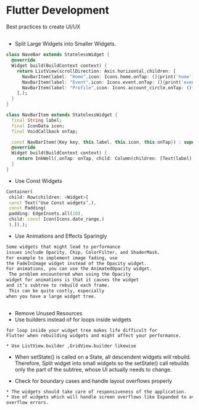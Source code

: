 # Flutter Development

Best practices to create UI/UX

## 

* Split Large Widgets into Smaller Widgets.
```dart
class NaveBar extends StatelessWidget {
  @override
  Widget build(BuildContext context) {
    return ListView(scrollDirection: Axis.horizontal,children: [
      NavBarItem(label: "Home",icon: Icons.home,onTap: (){print('home');}),
      NavBarItem(label: "Event",icon: Icons.event,onTap: (){print('event');}),
      NavBarItem(label: "Profile",icon: Icons.account_circle,onTap: (){print('profile');})
    ],);
  }
}

class NavBarItem extends StatelessWidget {
  final String label;
  final IconData icon;
  final VoidCallback onTap;

  const NavBarItem({Key key, this.label, this.icon, this.onTap}) : super(key: key);
  @override
  Widget build(BuildContext context) {
    return InkWell(,onTap: onTap, child: Column(children: [Text(label), Icon(icon)],));
  }
}

```

* Use Const Widgets

```dart
Container(
 child: Row(children: <Widget>[
 const Text(‘Use Const widgets’,),
 const Padding(
 padding: EdgeInsets.all(10),
 child: const Icon(Icons.date_range,)
 ),]),);
```
* Use Animations and Effects Sparingly
```bash
Some widgets that might lead to performance
issues include Opacity, Chip, ColorFilter, and ShaderMask.
For example to implement image fading, use
the FadeInImage widget instead of the Opacity widget.
For animations, you can use the AnimatedOpacity widget. 
 The problem encountered when using the Opacity 
widget for animations is that it causes the widget 
and it’s subtree to rebuild each frame.
 This can be quite costly, especially
when you have a large widget tree.
 
```
* Remove Unused Resources
* Use builders instead of for loops inside widgets
```
for loop inside your widget tree makes life difficult for
Flutter when rebuilding widgets and might affect your performance.

* Use ListView.builder ,GridView.builder likewise

```
* When setState() is called on a State, all descendent widgets will rebuild. Therefore, Split widget into small widgets so the setState() call rebuilds only the part of the subtree, whose UI actually needs to change.

* Check for boundary cases and handle layout overflows properly
```bash
* The widgets should take care of responsiveness of the application.
* Use of widgets which will handle screen overflows like Expanded to avoid 
overflow errors.
```
